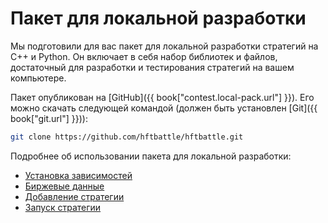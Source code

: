 # Пакет для локальной разработки

Мы подготовили для вас пакет для локальной разработки стратегий на C++ и Python.
Он включает в себя набор библиотек и файлов, достаточный для разработки и тестирования стратегий на вашем компьютере.

Пакет опубликован на [GitHub]({{ book["contest.local-pack.url"] }}).
Его можно скачать следующей командой (должен быть установлен [Git]({{ book["git.url"] }})):

```bash
git clone https://github.com/hftbattle/hftbattle.git
```

Подробнее об использовании пакета для локальной разработки:

- [Установка зависимостей](requirements.md)
- [Биржевые данные](data.md)
- [Добавление стратегии](add_strategy.md)
- [Запуск стратегии](run_strategy.md)
